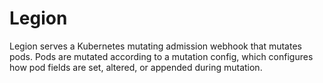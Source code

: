 # Legion

Legion serves a Kubernetes mutating admission webhook that mutates pods. Pods
are mutated according to a mutation config, which configures how pod fields are
set, altered, or appended during mutation.